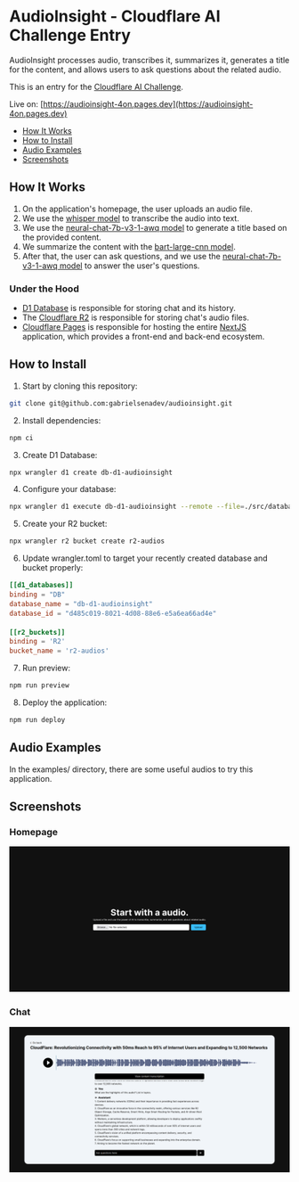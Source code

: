 # AudioInsight - Cloudflare AI Challenge Entry

AudioInsight processes audio, transcribes it, summarizes it, generates a title for the content, and allows users to ask questions about the related audio.

This is an entry for the [Cloudflare AI Challenge](https://dev.to/challenges/cloudflare).

Live on: [https://audioinsight-4on.pages.dev](https://audioinsight-4on.pages.dev)

- [How It Works](#how-it-works)
- [How to Install](#how-to-install)
- [Audio Examples](#audio-examples)
- [Screenshots](#screenshots)

## How It Works

1. On the application's homepage, the user uploads an audio file.
2. We use the [whisper model](https://developers.cloudflare.com/workers-ai/models/whisper/) to transcribe the audio into text.
3. We use the [neural-chat-7b-v3-1-awq model](https://developers.cloudflare.com/workers-ai/models/neural-chat-7b-v3-1-awq/) to generate a title based on the provided content.
4. We summarize the content with the [bart-large-cnn model](https://developers.cloudflare.com/workers-ai/models/bart-large-cnn/).
5. After that, the user can ask questions, and we use the [neural-chat-7b-v3-1-awq model](https://developers.cloudflare.com/workers-ai/models/neural-chat-7b-v3-1-awq/) to answer the user's questions.

### Under the Hood

- [D1 Database](https://developers.cloudflare.com/d1/) is responsible for storing chat and its history.
- The [Cloudflare R2](https://developers.cloudflare.com/r2/) is responsible for storing chat's audio files.
- [Cloudflare Pages](https://developers.cloudflare.com/pages/) is responsible for hosting the entire [NextJS](https://nextjs.org/) application, which provides a front-end and back-end ecosystem.

## How to Install

1. Start by cloning this repository:

```bash
git clone git@github.com:gabrielsenadev/audioinsight.git
```

2. Install dependencies:

```bash
npm ci
```

3. Create D1 Database:

```bash
npx wrangler d1 create db-d1-audioinsight
```

4. Configure your database:

```bash
npx wrangler d1 execute db-d1-audioinsight --remote --file=./src/database/schema.sql
```

5. Create your R2 bucket:

```bash
npx wrangler r2 bucket create r2-audios
```

6. Update wrangler.toml to target your recently created database and bucket properly:

```toml
[[d1_databases]]
binding = "DB"
database_name = "db-d1-audioinsight"
database_id = "d485c019-8021-4d08-88e6-e5a6ea66ad4e"

[[r2_buckets]]
binding = 'R2'
bucket_name = 'r2-audios'
```

7. Run preview:

```bash
npm run preview
```

8. Deploy the application:


```bash
npm run deploy
```

## Audio Examples

In the examples/ directory, there are some useful audios to try this application.

## Screenshots

### Homepage
![homepage](./docs/homepage.png)

### Chat
![homepage](./docs/chat.png)
